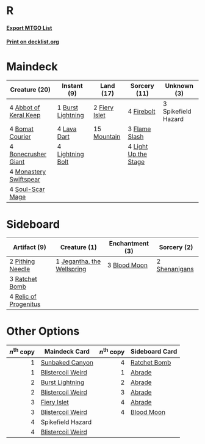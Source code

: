 # R

#### [Export MTGO List](../collection/R/R.txt)
#### [Print on decklist.org](http://decklist.org/?deckmain=4%09Abbot%20of%20Keral%20Keep%0A4%09Bomat%20Courier%0A4%09Bonecrusher%20Giant%0A1%09Burst%20Lightning%0A2%09Fiery%20Islet%0A4%09Firebolt%0A3%09Flame%20Slash%0A4%09Lava%20Dart%0A4%09Light%20Up%20the%20Stage%0A4%09Lightning%20Bolt%0A4%09Monastery%20Swiftspear%0A15%09Mountain%0A4%09Soul-Scar%20Mage%0A3%09Spikefield%20Hazard&deckside=3%09Blood%20Moon%0A1%09Jegantha,%20the%20Wellspring%0A2%09Pithing%20Needle%0A3%09Ratchet%20Bomb%0A4%09Relic%20of%20Progenitus%0A2%09Shenanigans)
# Maindeck

|                                          Creature (20)                                          |                                        Instant (9)                                         |                                       Land (17)                                        |                                         Sorcery (11)                                          |    Unknown (3)    |
|-------------------------------------------------------------------------------------------------|--------------------------------------------------------------------------------------------|----------------------------------------------------------------------------------------|-----------------------------------------------------------------------------------------------|-------------------|
|4 [Abbot of Keral Keep](http://gatherer.wizards.com/Pages/Card/Details.aspx?multiverseid=398411) |1 [Burst Lightning](http://gatherer.wizards.com/Pages/Card/Details.aspx?multiverseid=397662)|2 [Fiery Islet](http://gatherer.wizards.com/Pages/Card/Details.aspx?multiverseid=464187)|4 [Firebolt](http://gatherer.wizards.com/Pages/Card/Details.aspx?multiverseid=189236)          |3 Spikefield Hazard|
|4 [Bomat Courier](http://gatherer.wizards.com/Pages/Card/Details.aspx?multiverseid=417772)       |4 [Lava Dart](http://gatherer.wizards.com/Pages/Card/Details.aspx?multiverseid=29766)       |15 [Mountain](http://gatherer.wizards.com/Pages/Card/Details.aspx?multiverseid=439859)  |3 [Flame Slash](http://gatherer.wizards.com/Pages/Card/Details.aspx?multiverseid=416914)       |                   |
|4 [Bonecrusher Giant](http://gatherer.wizards.com/Pages/Card/Details.aspx?multiverseid=473077)   |4 [Lightning Bolt](http://gatherer.wizards.com/Pages/Card/Details.aspx?multiverseid=806)    |                                                                                        |4 [Light Up the Stage](http://gatherer.wizards.com/Pages/Card/Details.aspx?multiverseid=457251)|                   |
|4 [Monastery Swiftspear](http://gatherer.wizards.com/Pages/Card/Details.aspx?multiverseid=438706)|                                                                                            |                                                                                        |                                                                                               |                   |
|4 [Soul-Scar Mage](http://gatherer.wizards.com/Pages/Card/Details.aspx?multiverseid=426850)      |                                                                                            |                                                                                        |                                                                                               |                   |


# Sideboard

|                                          Artifact (9)                                          |                                            Creature (1)                                             |                                   Enchantment (3)                                    |                                      Sorcery (2)                                       |
|------------------------------------------------------------------------------------------------|-----------------------------------------------------------------------------------------------------|--------------------------------------------------------------------------------------|----------------------------------------------------------------------------------------|
|2 [Pithing Needle](http://gatherer.wizards.com/Pages/Card/Details.aspx?multiverseid=129526)     |1 [Jegantha, the Wellspring](http://gatherer.wizards.com/Pages/Card/Details.aspx?multiverseid=479742)|3 [Blood Moon](http://gatherer.wizards.com/Pages/Card/Details.aspx?multiverseid=45386)|2 [Shenanigans](http://gatherer.wizards.com/Pages/Card/Details.aspx?multiverseid=464095)|
|3 [Ratchet Bomb](http://gatherer.wizards.com/Pages/Card/Details.aspx?multiverseid=370623)       |                                                                                                     |                                                                                      |                                                                                        |
|4 [Relic of Progenitus](http://gatherer.wizards.com/Pages/Card/Details.aspx?multiverseid=174824)|                                                                                                     |                                                                                      |                                                                                        |


# Other Options

|*n*<sup>th</sup> copy|                                       Maindeck Card                                        |*n*<sup>th</sup> copy|                                    Sideboard Card                                     |
|--------------------:|--------------------------------------------------------------------------------------------|--------------------:|---------------------------------------------------------------------------------------|
|                    1|[Sunbaked Canyon](http://gatherer.wizards.com/Pages/Card/Details.aspx?multiverseid=464196)  |                    4|[Ratchet Bomb](http://gatherer.wizards.com/Pages/Card/Details.aspx?multiverseid=370623)|
|                    1|[Blistercoil Weird](http://gatherer.wizards.com/Pages/Card/Details.aspx?multiverseid=289222)|                    1|[Abrade](http://gatherer.wizards.com/Pages/Card/Details.aspx?multiverseid=430772)      |
|                    2|[Burst Lightning](http://gatherer.wizards.com/Pages/Card/Details.aspx?multiverseid=397662)  |                    2|[Abrade](http://gatherer.wizards.com/Pages/Card/Details.aspx?multiverseid=430772)      |
|                    2|[Blistercoil Weird](http://gatherer.wizards.com/Pages/Card/Details.aspx?multiverseid=289222)|                    3|[Abrade](http://gatherer.wizards.com/Pages/Card/Details.aspx?multiverseid=430772)      |
|                    3|[Fiery Islet](http://gatherer.wizards.com/Pages/Card/Details.aspx?multiverseid=464187)      |                    4|[Abrade](http://gatherer.wizards.com/Pages/Card/Details.aspx?multiverseid=430772)      |
|                    3|[Blistercoil Weird](http://gatherer.wizards.com/Pages/Card/Details.aspx?multiverseid=289222)|                    4|[Blood Moon](http://gatherer.wizards.com/Pages/Card/Details.aspx?multiverseid=45386)   |
|                    4|Spikefield Hazard                                                                           |                     |                                                                                       |
|                    4|[Blistercoil Weird](http://gatherer.wizards.com/Pages/Card/Details.aspx?multiverseid=289222)|                     |                                                                                       |

